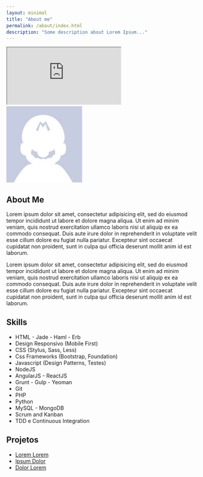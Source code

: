 ```yaml
---
layout: minimal
title: "About me"
permalink: /about/index.html
description: "Some description about Lorem Ipsum..."
---
```


<script src="https://apis.google.com/js/api.js"></script>
<script>
<!-- Spreadsheet: http://spreadsheets.google.com/feeds/ /
o13394135408524254648.240766968415752635
/
od6
/public/values -->

function start() {
 gapi.client.init({
	 'apiKey': 'AIzaSyCOOLdapQgwJ-zjD-j6jlZfuRgDrTjZslI',
	 'discoveryDocs': ['https://www.googleapis.com/discovery/v1/apis/translate/v2/rest'],
 }).then(function() {
	 return gapi.client.language.translations.list({
		 q: 'hello world',
		 source: 'en',
		 target: 'de',
	 });
 }).then(function(response) {
	 console.log(response.result.data.translations[0].translatedText);
 }, function(reason) {
	 console.log('Error: ' + reason.result.error.message);
 });
};
gapi.load('client', start);


$(function(){

	<!-- $.ajax({url: "https://spreadsheets.google.com/feeds/list/key/1IzUNOwFAh6dyNvzMHkLUYtDTU-Rs6ufwwyjDQ2EDcD8/private/basic", success: function(result){ -->
	$.ajax({url: "https://sheets.googleapis.com/v4/spreadsheets/1IzUNOwFAh6dyNvzMHkLUYtDTU-Rs6ufwwyjDQ2EDcD8", success: function(result){
	        $("#div1").html(result);
  }});


});



</script>

<iframe src="https://docs.google.com/spreadsheets/d/1IzUNOwFAh6dyNvzMHkLUYtDTU-Rs6ufwwyjDQ2EDcD8/pubhtml?widget=true&amp;headers=false"></iframe>


<img itemprop="image" class="img-rounded" src="/assets/img/blog-author.jpg" alt="Willian Justen">

<h2>About Me</h2>

<p>Lorem ipsum dolor sit amet, consectetur adipisicing elit, sed do eiusmod
tempor incididunt ut labore et dolore magna aliqua. Ut enim ad minim veniam,
quis nostrud exercitation ullamco laboris nisi ut aliquip ex ea commodo
consequat. Duis aute irure dolor in reprehenderit in voluptate velit esse
cillum dolore eu fugiat nulla pariatur. Excepteur sint occaecat cupidatat non
proident, sunt in culpa qui officia deserunt mollit anim id est laborum.</p>


<p>Lorem ipsum dolor sit amet, consectetur adipisicing elit, sed do eiusmod
tempor incididunt ut labore et dolore magna aliqua. Ut enim ad minim veniam,
quis nostrud exercitation ullamco laboris nisi ut aliquip ex ea commodo
consequat. Duis aute irure dolor in reprehenderit in voluptate velit esse
cillum dolore eu fugiat nulla pariatur. Excepteur sint occaecat cupidatat non
proident, sunt in culpa qui officia deserunt mollit anim id est laborum.</p>


<h2>Skills</h2>

<ul class="skill-list">
	<li>HTML - Jade - Haml - Erb</li>
	<li>Design Responsivo (Mobile First)</li>
	<li>CSS (Stylus, Sass, Less)</li>
	<li>Css Frameworks (Bootstrap, Foundation)</li>
	<li>Javascript (Design Patterns, Testes)</li>
	<li>NodeJS</li>
	<li>AngularJS - ReactJS</li>
	<li>Grunt - Gulp - Yeoman</li>
	<li>Git</li>
	<li>PHP</li>
	<li>Python</li>
	<li>MySQL - MongoDB</li>
	<li>Scrum and Kanban</li>
	<li>TDD e Continuous Integration</li>
</ul>

<h2>Projetos</h2>

<ul>
	<li><a href="https://github.com/">Lorem Lorem</a></li>
	<li><a href="https://github.com/">Ipsum Dolor</a></li>
	<li><a href="https://github.com/">Dolor Lorem</a></li>
</ul>

